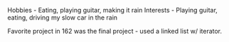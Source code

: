 Hobbies - Eating, playing guitar, making it rain
Interests - Playing guitar, eating, driving my slow car in the rain


Favorite project in 162 was the final project - used a linked list w/ iterator.
